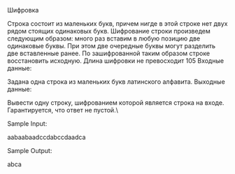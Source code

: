 Шифровка

Строка состоит из маленьких букв, причем нигде в этой строке нет двух рядом стоящих одинаковых букв. Шифрование строки произведем следующим образом: много раз вставим в любую позицию две одинаковые буквы. При этом две очередные буквы могут разделить две вставленные ранее. По зашифрованной таким образом строке восстановить исходную. Длина шифровки не превосходит 105
Входные данные:

Задана одна строка из маленьких букв латинского алфавита.
Выходные данные:

Вывести одну строку, шифрованием которой является строка на входе. Гарантируется, что ответ не пустой.\

Sample Input:

aabaabaadccdabccdaadca

Sample Output:

abca


